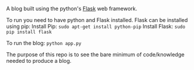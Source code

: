 A blog built using the python's [Flask](http://flask.pocoo.org/docs/0.10/) web framework.

To run you need to have python and Flask installed. Flask can be installed using pip:
Install Pip:
```sudo apt-get install python-pip```
Install Flask:
```sudo pip install flask```

To run the blog:
```python app.py```

The purpose of this repo is to see the bare minimum of code/knowledge needed to produce a blog.
